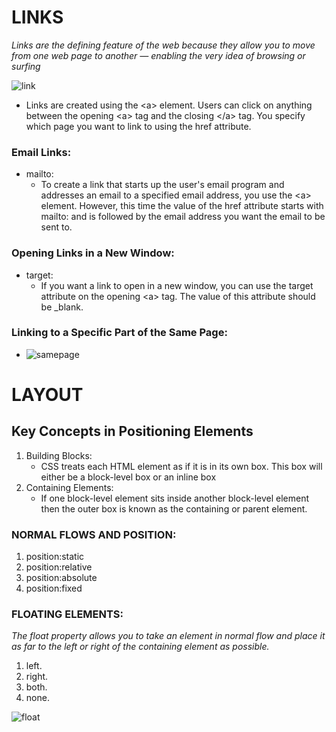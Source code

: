 # LINKS

*Links are the defining feature of the web
because they allow you to move from
one web page to another — enabling the
very idea of browsing or surfing*


![link](https://jorcus.b-cdn.net/wp-content/uploads/2020/06/HTML-Element-Structure.png)

* Links are created using the \<a> element. Users can click on anything
between the opening \<a> tag and the closing \</a> tag. You specify
which page you want to link to using the href attribute.

### Email Links:
* mailto:
    * To create a link that starts up
the user's email program and
addresses an email to a specified
email address, you use the \<a>
element. However, this time the
value of the href attribute starts
with mailto: and is followed by
the email address you want the
email to be sent to.

### Opening Links in a New Window:
* target:
    * If you want a link to open in a
new window, you can use the
target attribute on the opening
\<a> tag. The value of this
attribute should be _blank.

### Linking to a Specific Part of the Same Page:
* ![samepage](https://images.slideplayer.com/31/9772973/slides/slide_11.jpg)

# LAYOUT
## Key Concepts in Positioning Elements
1. Building Blocks: 
    * CSS treats each HTML element as if it is in its
own box. This box will either be a block-level
box or an inline box
2. Containing Elements:
    * If one block-level element sits inside another
block-level element then the outer box is
known as the containing or parent element.



### NORMAL FLOWS AND POSITION:
1. position:static
2. position:relative
3. position:absolute
4. position:fixed

### FLOATING ELEMENTS:
*The float property allows you
to take an element in normal
flow and place it as far to the
left or right of the containing
element as possible.*
1. left.
2. right.
3. both.
4. none.

![float](https://miro.medium.com/max/540/1*gL79pBRvVlMjX0Ovevz96w.png)